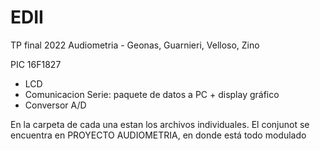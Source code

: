 # EDII
TP final 2022
Audiometria - Geonas, Guarnieri, Velloso, Zino

PIC 16F1827
- LCD
- Comunicacion Serie: paquete de datos a PC + display gráfico
- Conversor A/D

En la carpeta de cada una estan los archivos individuales. El conjunot se encuentra en PROYECTO AUDIOMETRIA, en donde está todo modulado
